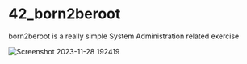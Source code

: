 # 42_born2beroot
born2beroot is a really simple System Administration related exercise

![Screenshot 2023-11-28 192419](https://github.com/BenBohle/42_born2beroot/assets/120649866/ffe1d0bf-2faf-4b5b-849d-936ea8f93847)
